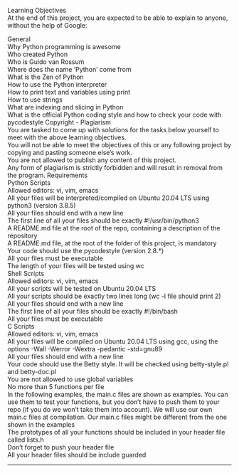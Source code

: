 Learning Objectives<br>
At the end of this project, you are expected to be able to explain to anyone, without the help of Google:<br>

General<br>
Why Python programming is awesome<br>
Who created Python<br>
Who is Guido van Rossum<br>
Where does the name ‘Python’ come from<br>
What is the Zen of Python<br>
How to use the Python interpreter<br>
How to print text and variables using print<br>
How to use strings<br>
What are indexing and slicing in Python<br>
What is the official Python coding style and how to check your code with pycodestyle
Copyright - Plagiarism<br>
You are tasked to come up with solutions for the tasks below yourself to meet with the above learning objectives.<br>
You will not be able to meet the objectives of this or any following project by copying and pasting someone else’s work.<br>
You are not allowed to publish any content of this project.<br>
Any form of plagiarism is strictly forbidden and will result in removal from the program.
Requirements<br>
Python Scripts<br>
Allowed editors: vi, vim, emacs<br>
All your files will be interpreted/compiled on Ubuntu 20.04 LTS using python3 (version 3.8.5)<br>
All your files should end with a new line<br>
The first line of all your files should be exactly #!/usr/bin/python3<br>
A README.md file at the root of the repo, containing a description of the repository<br>
A README.md file, at the root of the folder of this project, is mandatory<br>
Your code should use the pycodestyle (version 2.8.\*)<br>
All your files must be executable<br>
The length of your files will be tested using wc<br>
Shell Scripts<br>
Allowed editors: vi, vim, emacs<br>
All your scripts will be tested on Ubuntu 20.04 LTS<br>
All your scripts should be exactly two lines long (wc -l file should print 2)<br>
All your files should end with a new line<br>
The first line of all your files should be exactly #!/bin/bash<br>
All your files must be executable<br>
C Scripts<br>
Allowed editors: vi, vim, emacs<br>
All your files will be compiled on Ubuntu 20.04 LTS using gcc, using the options -Wall -Werror -Wextra -pedantic -std=gnu89<br>
All your files should end with a new line<br>
Your code should use the Betty style. It will be checked using betty-style.pl and betty-doc.pl<br>
You are not allowed to use global variables<br>
No more than 5 functions per file<br>
In the following examples, the main.c files are shown as examples. You can use them to test your functions, but you don’t have to push them to your repo (if you do we won’t take them into account). We will use our own main.c files at compilation. Our main.c files might be different from the one shown in the examples<br>
The prototypes of all your functions should be included in your header file called lists.h<br>
Don’t forget to push your header file<br>
All your header files should be include guarded<br>

<hr>
